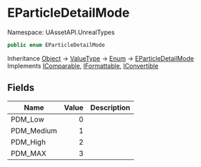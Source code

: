 # EParticleDetailMode

Namespace: UAssetAPI.UnrealTypes

```csharp
public enum EParticleDetailMode
```

Inheritance [Object](https://docs.microsoft.com/en-us/dotnet/api/system.object) → [ValueType](https://docs.microsoft.com/en-us/dotnet/api/system.valuetype) → [Enum](https://docs.microsoft.com/en-us/dotnet/api/system.enum) → [EParticleDetailMode](./uassetapi.unrealtypes.eparticledetailmode.md)<br>
Implements [IComparable](https://docs.microsoft.com/en-us/dotnet/api/system.icomparable), [IFormattable](https://docs.microsoft.com/en-us/dotnet/api/system.iformattable), [IConvertible](https://docs.microsoft.com/en-us/dotnet/api/system.iconvertible)

## Fields

| Name | Value | Description |
| --- | --: | --- |
| PDM_Low | 0 |  |
| PDM_Medium | 1 |  |
| PDM_High | 2 |  |
| PDM_MAX | 3 |  |
